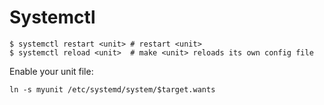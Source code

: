 # Systemctl

```
$ systemctl restart <unit> # restart <unit>
$ systemctl reload <unit>  # make <unit> reloads its own config file
```

Enable your unit file:

```
ln -s myunit /etc/systemd/system/$target.wants
```
